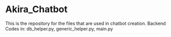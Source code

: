 # Akira_Chatbot
This is the repository for the files that are used in chatbot creation.
Backend Codes in:
db_helper.py, generic_helper.py, main.py
